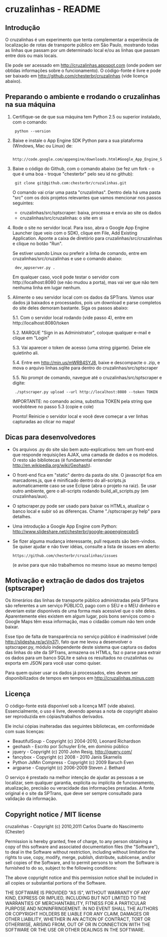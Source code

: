 cruzalinhas - README
====================

Introdução
----------

O cruzalinhas é um experimento que tenta complementar a experiência de
localização de rotas de transporte público em São Paulo, mostrando todas as
linhas que passam por um determinado local e/ou as linhas que passam entre
dois ou mais locais.

Ele pode ser acessado em http://cruzalinhas.appspot.com (onde podem ser obtidas
informações sobre o funcionamento). O código-fonte é livre e pode ser baixado
em http://github.com/chesterbr/cruzalinhas (vide licença abaixo).


Preparando o ambiente e rrodando o cruzalinhas na sua máquina
------------------------------------------------------------

1. Certifique-se de que sua máquina tem Python 2.5 ou superior instalado, com o comando:

        python --version

2. Baixe e instale o App Engine SDK Python para a sua plataforma (Windows, Mac ou Linux) de:

        http://code.google.com/appengine/downloads.html#Google_App_Engine_SDK_for_Python

3. Baixe o código do Github, com o comando abaixo (se fez um fork - o que é uma boa - troque "chesterbr" pelo seu id no github):

        git clone git@github.com:chesterbr/cruzalinhas.git

    O comando vai criar uma pasta "cruzalinhas". Dentro dela há uma pasta "src" com os dois projetos relevantes que vamos mencionar nos passos seguintes:

    * cruzalinhas/src/sptscraper: baixa, processa e envia ao site os dados
    * cruzalinhas/src/cruzalinhas: o site em si

4. Rode o site no servidor local. Para isso, abra o Google App Engine Launcher (que veio com o SDK), clique em File, Add Existing Application. Aponte a caixa de diretório para cruzalinhas/src/cruzalinhas e clique no botão "Run".

    Se estiver usando Linux ou preferir a linha de comando, entre em cruzalinhas/src/cruzalinhas e use o comando abaixo:

        dev_appserver.py .

    Em qualquer caso, você pode testar o servidor com http://localhost:8080 (se não mudou a porta), mas vai ver que não tem nenhuma linha em lugar nenhum.

5. Alimente o seu servidor local com os dados da SPTrans. Vamos usar dados já baixados e processados, pois um download e parse completos do site deles demoram bastante. Siga os passos abaixo:

    5.1. Com o servidor local rodando (vide passo 4), entre em http://localhost:8080/token

    5.2. MARQUE "Sign in as Administrator", coloque qualquer e-mail e clique em "Login"

    5.3. Vai aparecer o token de acesso (uma string gigante). Deixe ele quietinho ali.

    5.4. Entre em http://min.us/mWRB4SYJ8, baixe e descompacte o .zip, e mova o arquivo linhas.sqlite para dentro do cruzalinhas/src/sptscraper

    5.5. No prompt de comando, navegue até o cruzalinhas/src/sptscraper e digite:

        ./sptscraper.py upload --url http://localhost:8080 --token TOKEN

     IMPORTANTE: no comando acima, substitua TOKEN pela string que vocêobteve no passo 5.3 (copie e cole)

     Pronto! Reinicie o servidor local e você deve começar a ver linhas capturadas ao clicar no mapa!
   
   
Dicas para desenvolvedores
--------------------------

 - Os arquivos .py do site são bem auto-explicativos: tem um front-end que
   responde requisições AJAX, uma camada de dados e os modelos. O resto são
   bibliotecas (é fundamental entender http://en.wikipedia.org/wiki/Geohash).
 
 - O front-end fica em "static" dentro da pasta do site. O javascript fica em
   marcadores.js, que é minificado dentro do all-scripts.js automaticamente
   caso se use Eclipse (abra o projeto na raiz). Se usar outro ambiente,
   gere o all-scripts rodando build_all_scripts.py (em cruzalinhas/aux).
   
 - O sptscraper.py pode ser usado para baixar os HTMLs, atualizar o banco
   local e subir só as diferenças. Chame "./sptscraper.py help" para detalhes.
   
 - Uma introdução a Google App Engine com Python:
   http://www.slideshare.net/chesterbr/google-appenginecpbr5

 - Se fizer alguma mudança interessante, pull requests são bem-vindos. Se
   quiser ajudar e não tiver idéias, consulte a lista de issues em aberto:
   
       https://github.com/chesterbr/cruzalinhas/issues
   
    (e avise para que não trabalhemos no mesmo issue ao mesmo tempo)   
        
        
Motivação e extração de dados dos trajetos (sptscraper)
-------------------------------------------------------

Os itinerários das linhas de transporte público administradas pela SPTrans são
referentes a um serviço PÚBLICO, pago com o SEU e o MEU dinheiro e deveriam
estar disponíveis de uma forma mais acessível que o site deles. Aparentemente
eles existem em algum lugar, pois bons serviços como o Google Maps têm essa
informação, mas o cidadão comum não tem onde baixar.

Esse tipo de falta de transparência no serviço público é inadmissível (vide
http://slidesha.re/acVn37), fato que me levou a desenvolver o sptscraper.py,
módulo independente deste sistema que captura os dados das linhas do site da
SPTrans, armazena os HTMLs, faz o parse para extrair os dados para um banco
SQLite e salva os resultados no cruzalinhas ou exporta em JSON para você usar
como quiser.

Para quem quiser usar os dados já processados, eles devem ser disponibilizados
de tempos em tempos em http://cruzalinhas.minus.com
    

Licença
-------

O código-fonte está disponível sob a licença MIT (vide abaixo). Essencialmente,
o uso é livre, devendo apenas a nota de copyright abaixo ser reproduzida em
cópias/trabalhos derivados.

Ele inclui cópias inalteradas das seguintes bibliotecas, em conformidade com
suas licenças:

* BeautifulSoup - Copyright (c) 2004-2010, Leonard Richardson
* geohash - Escrito por Schuyler Erle, em domínio público
* jquery - Copyright (c) 2010 John Resig, http://jquery.com/
* fancybox - Copyright (c) 2008 - 2010 Janis Skarnelis
* Python JsMin Compress - Copyright (c) 2009 Baruch Even
* argparse - Copyright (c) 2006-2009 Steven J. Bethard

O serviço é prestado na melhor intenção de ajudar as pessoas a se localizar,
sem qualquer garantia, explícita ou implícita de funcionamento, atualização,
precisão ou veracidade das informações prestadas. A fonte original é o site
da SPTrans, que deve ser sempre consultado para validação da informação.


Copyright notice / MIT license
------------------------------

 cruzalinhas - Copyright (c) 2010,2011 Carlos Duarte do Nascimento (Chester)

 Permission is hereby granted, free of charge, to any person obtaining a copy
 of this software and associated documentation files (the "Software"), to deal
 in the Software without restriction, including without limitation the rights
 to use, copy, modify, merge, publish, distribute, sublicense, and/or sell
 copies of the Software, and to permit persons to whom the Software is
 furnished to do so, subject to the following conditions:
     
 The above copyright notice and this permission notice shall be included in
 all copies or substantial portions of the Software.

 THE SOFTWARE IS PROVIDED "AS IS", WITHOUT WARRANTY OF ANY KIND, EXPRESS OR
 IMPLIED, INCLUDING BUT NOT LIMITED TO THE WARRANTIES OF MERCHANTABILITY,
 FITNESS FOR A PARTICULAR PURPOSE AND NONINFRINGEMENT. IN NO EVENT SHALL THE
 AUTHORS OR COPYRIGHT HOLDERS BE LIABLE FOR ANY CLAIM, DAMAGES OR OTHER
 LIABILITY, WHETHER IN AN ACTION OF CONTRACT, TORT OR OTHERWISE, ARISING FROM,
 OUT OF OR IN CONNECTION WITH THE SOFTWARE OR THE USE OR OTHER 
 DEALINGS IN THE SOFTWARE.


